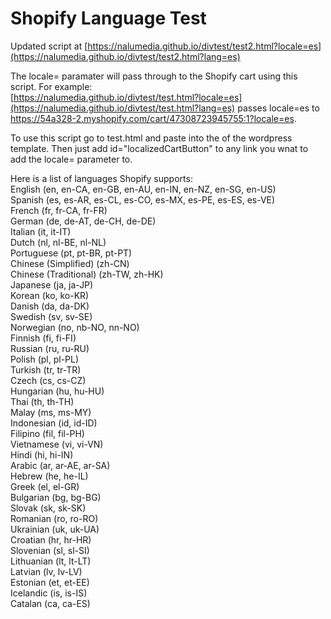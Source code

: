 # Shopify Language Test
Updated script at [https://nalumedia.github.io/divtest/test2.html?locale=es](https://nalumedia.github.io/divtest/test2.html?lang=es)

The locale= paramater will pass through to the Shopify cart using this script. For example:  
[https://nalumedia.github.io/divtest/test.html?locale=es](https://nalumedia.github.io/divtest/test.html?lang=es) passes locale=es to https://54a328-2.myshopify.com/cart/47308723945755:1?locale=es.   

To use this script go to test.html and paste <script>code... </script> into the <head> of the wordpress template. Then just add id="localizedCartButton" to any link you wnat to add the locale= parameter to. 


Here is a list of languages Shopify supports:   
English (en, en-CA, en-GB, en-AU, en-IN, en-NZ, en-SG, en-US)  
Spanish (es, es-AR, es-CL, es-CO, es-MX, es-PE, es-ES, es-VE)  
French (fr, fr-CA, fr-FR)  
German (de, de-AT, de-CH, de-DE)  
Italian (it, it-IT)  
Dutch (nl, nl-BE, nl-NL)  
Portuguese (pt, pt-BR, pt-PT)  
Chinese (Simplified) (zh-CN)  
Chinese (Traditional) (zh-TW, zh-HK)  
Japanese (ja, ja-JP)  
Korean (ko, ko-KR)  
Danish (da, da-DK)  
Swedish (sv, sv-SE)  
Norwegian (no, nb-NO, nn-NO)  
Finnish (fi, fi-FI)  
Russian (ru, ru-RU)  
Polish (pl, pl-PL)  
Turkish (tr, tr-TR)  
Czech (cs, cs-CZ)  
Hungarian (hu, hu-HU)  
Thai (th, th-TH)  
Malay (ms, ms-MY)  
Indonesian (id, id-ID)  
Filipino (fil, fil-PH)  
Vietnamese (vi, vi-VN)  
Hindi (hi, hi-IN)  
Arabic (ar, ar-AE, ar-SA)  
Hebrew (he, he-IL)  
Greek (el, el-GR)  
Bulgarian (bg, bg-BG)  
Slovak (sk, sk-SK)  
Romanian (ro, ro-RO)  
Ukrainian (uk, uk-UA)  
Croatian (hr, hr-HR)  
Slovenian (sl, sl-SI)  
Lithuanian (lt, lt-LT)  
Latvian (lv, lv-LV)  
Estonian (et, et-EE)  
Icelandic (is, is-IS)  
Catalan (ca, ca-ES)  
